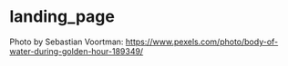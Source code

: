 # landing_page
Photo by Sebastian Voortman: https://www.pexels.com/photo/body-of-water-during-golden-hour-189349/
